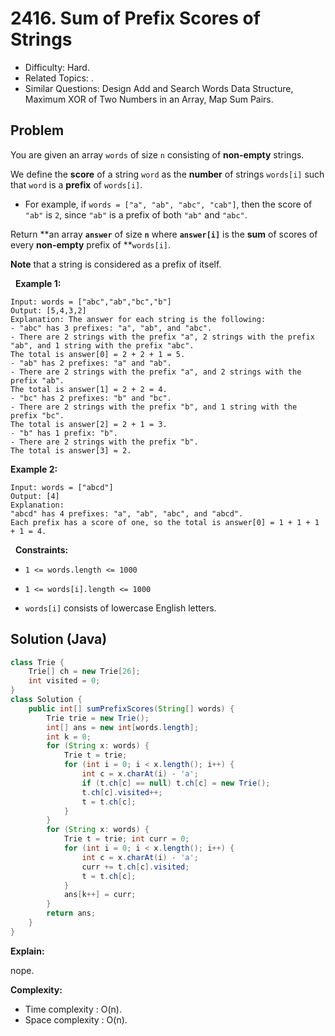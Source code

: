 # 2416. Sum of Prefix Scores of Strings

- Difficulty: Hard.
- Related Topics: .
- Similar Questions: Design Add and Search Words Data Structure, Maximum XOR of Two Numbers in an Array, Map Sum Pairs.

## Problem

You are given an array ```words``` of size ```n``` consisting of **non-empty** strings.

We define the **score** of a string ```word``` as the **number** of strings ```words[i]``` such that ```word``` is a **prefix** of ```words[i]```.


	
- For example, if ```words = ["a", "ab", "abc", "cab"]```, then the score of ```"ab"``` is ```2```, since ```"ab"``` is a prefix of both ```"ab"``` and ```"abc"```.


Return **an array **```answer```** of size **```n```** where **```answer[i]```** is the **sum** of scores of every **non-empty** prefix of **```words[i]```.

**Note** that a string is considered as a prefix of itself.

 
**Example 1:**

```
Input: words = ["abc","ab","bc","b"]
Output: [5,4,3,2]
Explanation: The answer for each string is the following:
- "abc" has 3 prefixes: "a", "ab", and "abc".
- There are 2 strings with the prefix "a", 2 strings with the prefix "ab", and 1 string with the prefix "abc".
The total is answer[0] = 2 + 2 + 1 = 5.
- "ab" has 2 prefixes: "a" and "ab".
- There are 2 strings with the prefix "a", and 2 strings with the prefix "ab".
The total is answer[1] = 2 + 2 = 4.
- "bc" has 2 prefixes: "b" and "bc".
- There are 2 strings with the prefix "b", and 1 string with the prefix "bc".
The total is answer[2] = 2 + 1 = 3.
- "b" has 1 prefix: "b".
- There are 2 strings with the prefix "b".
The total is answer[3] = 2.
```

**Example 2:**

```
Input: words = ["abcd"]
Output: [4]
Explanation:
"abcd" has 4 prefixes: "a", "ab", "abc", and "abcd".
Each prefix has a score of one, so the total is answer[0] = 1 + 1 + 1 + 1 = 4.
```

 
**Constraints:**


	
- ```1 <= words.length <= 1000```
	
- ```1 <= words[i].length <= 1000```
	
- ```words[i]``` consists of lowercase English letters.



## Solution (Java)

```java
class Trie {
    Trie[] ch = new Trie[26];
    int visited = 0;
}
class Solution {
    public int[] sumPrefixScores(String[] words) {
        Trie trie = new Trie();
        int[] ans = new int[words.length];
        int k = 0;
        for (String x: words) {
            Trie t = trie;
            for (int i = 0; i < x.length(); i++) {
                int c = x.charAt(i) - 'a';
                if (t.ch[c] == null) t.ch[c] = new Trie();
                t.ch[c].visited++;
                t = t.ch[c];
            }
        }
        for (String x: words) {
            Trie t = trie; int curr = 0;
            for (int i = 0; i < x.length(); i++) {
                int c = x.charAt(i) - 'a';
                curr += t.ch[c].visited;
                t = t.ch[c];
            }
            ans[k++] = curr;
        }
        return ans;
    }
}
```

**Explain:**

nope.

**Complexity:**

* Time complexity : O(n).
* Space complexity : O(n).
